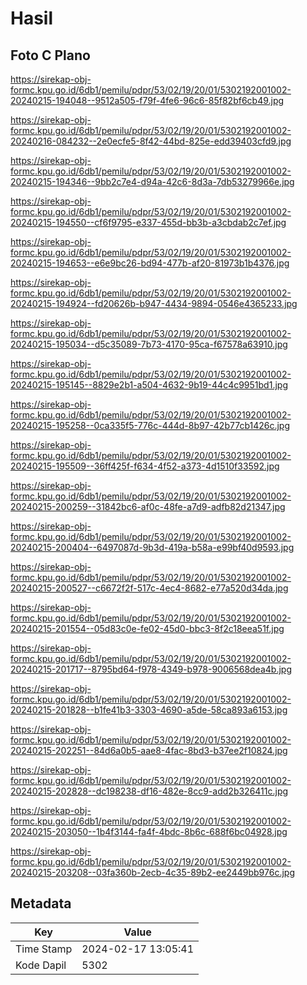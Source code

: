 # Hasil

## Foto C Plano

https://sirekap-obj-formc.kpu.go.id/6db1/pemilu/pdpr/53/02/19/20/01/5302192001002-20240215-194048--9512a505-f79f-4fe6-96c6-85f82bf6cb49.jpg

https://sirekap-obj-formc.kpu.go.id/6db1/pemilu/pdpr/53/02/19/20/01/5302192001002-20240216-084232--2e0ecfe5-8f42-44bd-825e-edd39403cfd9.jpg

https://sirekap-obj-formc.kpu.go.id/6db1/pemilu/pdpr/53/02/19/20/01/5302192001002-20240215-194346--9bb2c7e4-d94a-42c6-8d3a-7db53279966e.jpg

https://sirekap-obj-formc.kpu.go.id/6db1/pemilu/pdpr/53/02/19/20/01/5302192001002-20240215-194550--cf6f9795-e337-455d-bb3b-a3cbdab2c7ef.jpg

https://sirekap-obj-formc.kpu.go.id/6db1/pemilu/pdpr/53/02/19/20/01/5302192001002-20240215-194653--e6e9bc26-bd94-477b-af20-81973b1b4376.jpg

https://sirekap-obj-formc.kpu.go.id/6db1/pemilu/pdpr/53/02/19/20/01/5302192001002-20240215-194924--fd20626b-b947-4434-9894-0546e4365233.jpg

https://sirekap-obj-formc.kpu.go.id/6db1/pemilu/pdpr/53/02/19/20/01/5302192001002-20240215-195034--d5c35089-7b73-4170-95ca-f67578a63910.jpg

https://sirekap-obj-formc.kpu.go.id/6db1/pemilu/pdpr/53/02/19/20/01/5302192001002-20240215-195145--8829e2b1-a504-4632-9b19-44c4c9951bd1.jpg

https://sirekap-obj-formc.kpu.go.id/6db1/pemilu/pdpr/53/02/19/20/01/5302192001002-20240215-195258--0ca335f5-776c-444d-8b97-42b77cb1426c.jpg

https://sirekap-obj-formc.kpu.go.id/6db1/pemilu/pdpr/53/02/19/20/01/5302192001002-20240215-195509--36ff425f-f634-4f52-a373-4d1510f33592.jpg

https://sirekap-obj-formc.kpu.go.id/6db1/pemilu/pdpr/53/02/19/20/01/5302192001002-20240215-200259--31842bc6-af0c-48fe-a7d9-adfb82d21347.jpg

https://sirekap-obj-formc.kpu.go.id/6db1/pemilu/pdpr/53/02/19/20/01/5302192001002-20240215-200404--6497087d-9b3d-419a-b58a-e99bf40d9593.jpg

https://sirekap-obj-formc.kpu.go.id/6db1/pemilu/pdpr/53/02/19/20/01/5302192001002-20240215-200527--c6672f2f-517c-4ec4-8682-e77a520d34da.jpg

https://sirekap-obj-formc.kpu.go.id/6db1/pemilu/pdpr/53/02/19/20/01/5302192001002-20240215-201554--05d83c0e-fe02-45d0-bbc3-8f2c18eea51f.jpg

https://sirekap-obj-formc.kpu.go.id/6db1/pemilu/pdpr/53/02/19/20/01/5302192001002-20240215-201717--8795bd64-f978-4349-b978-9006568dea4b.jpg

https://sirekap-obj-formc.kpu.go.id/6db1/pemilu/pdpr/53/02/19/20/01/5302192001002-20240215-201828--b1fe41b3-3303-4690-a5de-58ca893a6153.jpg

https://sirekap-obj-formc.kpu.go.id/6db1/pemilu/pdpr/53/02/19/20/01/5302192001002-20240215-202251--84d6a0b5-aae8-4fac-8bd3-b37ee2f10824.jpg

https://sirekap-obj-formc.kpu.go.id/6db1/pemilu/pdpr/53/02/19/20/01/5302192001002-20240215-202828--dc198238-df16-482e-8cc9-add2b326411c.jpg

https://sirekap-obj-formc.kpu.go.id/6db1/pemilu/pdpr/53/02/19/20/01/5302192001002-20240215-203050--1b4f3144-fa4f-4bdc-8b6c-688f6bc04928.jpg

https://sirekap-obj-formc.kpu.go.id/6db1/pemilu/pdpr/53/02/19/20/01/5302192001002-20240215-203208--03fa360b-2ecb-4c35-89b2-ee2449bb976c.jpg


## Metadata

| Key        | Value               |
| ---------- | ------------------- |
| Time Stamp | 2024-02-17 13:05:41 |
| Kode Dapil | 5302                |



